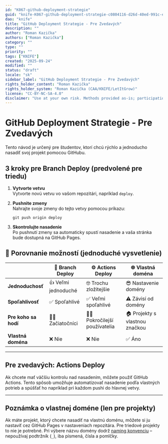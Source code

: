 ```yaml
---
id: "K067-github-deployment-strategie"
guid: "knife-K067-github-deployment-strategie-c0804116-d26d-40ed-991c-e1aaeb6734d4"
dao: "knife"
title: "GitHub Deployment Strategie - Pre Zvedavých"
description: ""
author: "Roman Kazička"
authors: ["Roman Kazička"]
category: ""
type: ""
priority: ""
tags: ["KNIFE"]
created: "2025-09-24"
modified: ""
status: "draft"
locale: "sk"
sidebar_label: "GitHub Deployment Strategie - Pre Zvedavých"
rights_holder_content: "Roman Kazička"
rights_holder_system: "Roman Kazička (CAA/KNIFE/LetItGrow)"
license: "CC-BY-NC-SA-4.0"
disclaimer: "Use at your own risk. Methods provided as-is; participation is voluntary and context-aware."
---
```

# GitHub Deployment Strategie - Pre Zvedavých

Tento návod je určený pre študentov, ktorí chcú rýchlo a jednoducho nasadiť svoj projekt pomocou GitHubu.

## 3 kroky pre Branch Deploy (predvolené pre triedu)

1. **Vytvorte vetvu**  
   Vytvorte novú vetvu vo vašom repozitári, napríklad `deploy`.

2. **Pushnite zmeny**  
   Nahrajte svoje zmeny do tejto vetvy pomocou príkazu:
   ```
   git push origin deploy
   ```

3. **Skontrolujte nasadenie**  
   Po pushnutí zmeny sa automaticky spustí nasadenie a vaša stránka bude dostupná na GitHub Pages.

## 🔎 Porovnanie možností (jednoduché vysvetlenie)

|                     | 🌿 Branch Deploy          | ⚙️ Actions Deploy             | 🌐 Vlastná doména             |
|---------------------|--------------------------|------------------------------|------------------------------|
| **Jednoduchosť**     | 👍 Veľmi jednoduché       | 🤓 Trochu zložitejšie         | 😎 Nastavenie domény          |
| **Spoľahlivosť**     | ✅ Spoľahlivé             | ✅ Veľmi spoľahlivé           | ⚠️ Závisí od domény           |
| **Pre koho sa hodí** | 🧑‍🎓 Začiatočníci         | 👩‍💻 Pokročilejší používatelia | 🏠 Projekty s vlastnou značkou |
| **Vlastná doména**   | ❌ Nie                   | ❌ Nie                       | ✅ Áno                       |

---

## Pre zvedavých: Actions Deploy

Ak chcete mať väčšiu kontrolu nad nasadením, môžete použiť GitHub Actions. Tento spôsob umožňuje automatizovať nasadenie podľa vlastných potrieb a spúšťať ho napríklad pri každom pushi do hlavnej vetvy.

---

## Poznámka o vlastnej doméne (len pre projekty)

Ak máte projekt, ktorý chcete nasadiť na vlastnú doménu, môžete si ju nastaviť cez GitHub Pages v nastaveniach repozitára. Pre triedové projekty to nie je potrebné. Pri výbere názvu domény dodrž [naming konvenciu](./K067_NamingConventionPreDomeny.md) – nepoužívaj podtržník (`_`), iba písmená, čísla a pomlčky.
